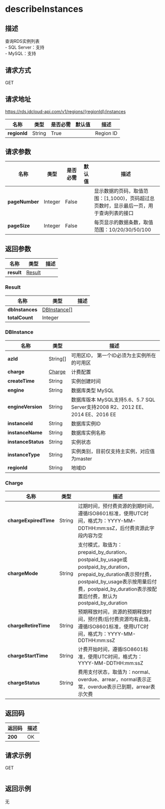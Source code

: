 # describeInstances


## 描述
查询RDS实例列表</br>- SQL Server：支持</br>- MySQL：支持

## 请求方式
GET

## 请求地址
https://rds.jdcloud-api.com/v1/regions/{regionId}/instances

|名称|类型|是否必需|默认值|描述|
|---|---|---|---|---|
|**regionId**|String|True||Region ID|

## 请求参数
|名称|类型|是否必需|默认值|描述|
|---|---|---|---|---|
|**pageNumber**|Integer|False||显示数据的页码，取值范围：[1,1000)，页码超过总页数时，显示最后一页，用于查询列表的接口|
|**pageSize**|Integer|False||每页显示的数据条数，取值范围：10/20/30/50/100|


## 返回参数
|名称|类型|描述|
|---|---|---|
|**result**|[Result](##Result)||


### <a name="Result">Result</a>
|名称|类型|描述|
|---|---|---|
|**dbInstances**|[DBInstance[]](##DBInstance)||
|**totalCount**|Integer||
### <a name="DBInstance">DBInstance</a>
|名称|类型|描述|
|---|---|---|
|**azId**|String[]|可用区ID， 第一个ID必须为主实例所在的可用区|
|**charge**|[Charge](##Charge)|计费配置|
|**createTime**|String|实例创建时间|
|**engine**|String|数据库类型 MySQL|SQL Server|
|**engineVersion**|String|数据库版本 MySQL支持5.6、5.7  SQL Server支持2008 R2、2012 EE、2014 EE、2016 EE|
|**instanceId**|String|数据库实例ID|
|**instanceName**|String|数据库实例名称|
|**instanceStatus**|String|实例状态|
|**instanceType**|String|实例类别，目前仅支持主实例，对应值为master|
|**regionId**|String|地域ID|
### <a name="Charge">Charge</a>
|名称|类型|描述|
|---|---|---|
|**chargeExpiredTime**|String|过期时间，预付费资源的到期时间，遵循ISO8601标准，使用UTC时间，格式为：YYYY-MM-DDTHH:mm:ssZ，后付费资源此字段内容为空|
|**chargeMode**|String|支付模式，取值为：prepaid_by_duration，postpaid_by_usage或postpaid_by_duration，prepaid_by_duration表示预付费，postpaid_by_usage表示按用量后付费，postpaid_by_duration表示按配置后付费，默认为postpaid_by_duration|
|**chargeRetireTime**|String|预期释放时间，资源的预期释放时间，预付费/后付费资源均有此值，遵循ISO8601标准，使用UTC时间，格式为：YYYY-MM-DDTHH:mm:ssZ|
|**chargeStartTime**|String|计费开始时间，遵循ISO8601标准，使用UTC时间，格式为：YYYY-MM-DDTHH:mm:ssZ|
|**chargeStatus**|String|费用支付状态，取值为：normal、overdue、arrear，normal表示正常，overdue表示已到期，arrear表示欠费|

## 返回码
|返回码|描述|
|---|---|
|**200**|OK|

## 请求示例
GET
```

```

## 返回示例
无
